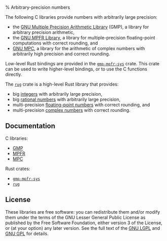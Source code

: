 % Arbitrary-precision numbers

The following C libraries provide numbers with arbitrarily large
precision:

* the [GNU Multiple Precision Arithmetic Library][gmp] (GMP), a
  library for arbitrary precision arithmetic,
* the [GNU MPFR Library][mpfr], a library for multiple-precision
  floating-point computations with correct rounding, and
* [GNU MPC][mpc], a library for the arithmetic of complex numbers with
  arbitrarily high precision and correct rounding.

Low-level Rust bindings are provided in the [`gmp-mpfr-sys`][sys]
crate. This crate can be used to write higher-level bindings, or to
use the C functions directly.

The [`rug`][rug] crate is a high-level Rust library that provides:

* big [integers][rug int] with arbitrarily large precision,
* big [rational numbers][rug rat] with arbitrarily large precision,
* multi-precision [floating-point numbers][rug flo] with correct
  rounding, and
* multi-precision [complex numbers][rug com] with correct rounding.

## Documentation

C libraries:

* [GMP][gmp doc]
* [MPFR][mpfr doc]
* [MPC][mpc doc]

Rust crates:

* [`gmp-mpfr-sys`][sys]
* [`rug`][rug]

## License

These libraries are free software: you can redistribute them and/or
modify them under the terms of the GNU Lesser General Public License
as published by the Free Software Foundation, either version 3 of the
License, or (at your option) any later version. See the full text of
the [GNU LGPL][lgpl] and [GNU GPL][gpl] for details.

[gmp doc]:  https://tspiteri.gitlab.io/gmp-mpfr-sys/gmp/index.html
[gmp]:      https://gmplib.org/
[gpl]:      https://www.gnu.org/licenses/gpl-3.0.html
[lgpl]:     https://www.gnu.org/licenses/lgpl-3.0.en.html
[mpc doc]:  https://tspiteri.gitlab.io/gmp-mpfr-sys/mpc/index.html
[mpc]:      http://www.multiprecision.org/mpc/
[mpfr doc]: https://tspiteri.gitlab.io/gmp-mpfr-sys/mpfr/index.html
[mpfr]:     http://www.mpfr.org/
[rug com]:  https://docs.rs/rug/*/rug/struct.Complex.html
[rug flo]:  https://docs.rs/rug/*/rug/struct.Float.html
[rug int]:  https://docs.rs/rug/*/rug/struct.Integer.html
[rug rat]:  https://docs.rs/rug/*/rug/struct.Rational.html
[rug]:      https://docs.rs/rug/*/rug/index.html
[sys]:      https://docs.rs/gmp-mpfr-sys/~1.1.0/gmp_mpfr_sys/index.html
